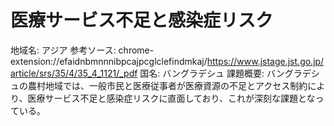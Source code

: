 # 医療サービス不足と感染症リスク

地域名: アジア
参考ソース: chrome-extension://efaidnbmnnnibpcajpcglclefindmkaj/https://www.jstage.jst.go.jp/article/srs/35/4/35_4_1121/_pdf
国名: バングラデシュ
課題概要: バングラデシュの農村地域では、一般市民と医療従事者が医療資源の不足とアクセス制約により、医療サービス不足と感染症リスクに直面しており、これが深刻な課題となっている。